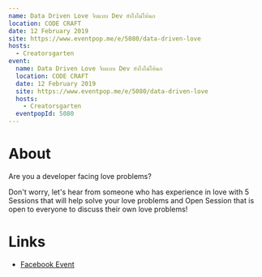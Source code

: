 ```yaml
---
name: Data Driven Love จีบแบบ Dev ยังไงไม่ให้นก
location: CODE CRAFT
date: 12 February 2019
site: https://www.eventpop.me/e/5080/data-driven-love
hosts:
  - Creatorsgarten
event:
  name: Data Driven Love จีบแบบ Dev ยังไงไม่ให้นก
  location: CODE CRAFT
  date: 12 February 2019
  site: https://www.eventpop.me/e/5080/data-driven-love
  hosts:
    - Creatorsgarten
  eventpopId: 5080
---
```


# About

Are you a developer facing love problems?

Don't worry, let's hear from someone who has experience in love with 5 Sessions that will help solve your love problems and Open Session that is open to everyone to discuss their own love problems!

# Links

- [Facebook Event](https://www.facebook.com/events/348223013213549/)
